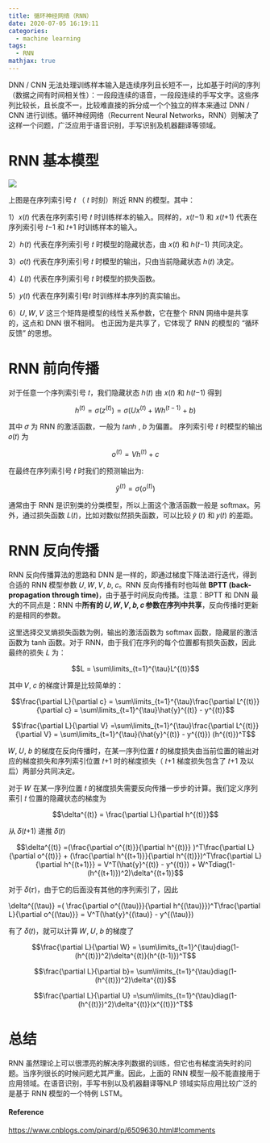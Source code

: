 ```yaml
---
title: 循环神经网络（RNN）
date: 2020-07-05 16:19:11
categories:
  - machine learning
tags:
  - RNN
mathjax: true
---
```


DNN / CNN 无法处理训练样本输入是连续序列且长短不一，比如基于时间的序列（数据之间有时间相关性）：一段段连续的语音，一段段连续的手写文字。这些序列比较长，且长度不一，比较难直接的拆分成一个个独立的样本来通过 DNN / CNN 进行训练。循环神经网络（Recurrent Neural Networks，RNN）则解决了这样一个问题，广泛应用于语音识别，手写识别及机器翻译等领域。
<!--more-->

# RNN 基本模型

![](markdown-img-paste-20200705162222486.png)

上图是在序列索引号 𝑡 （ 𝑡 时刻）附近 RNN 的模型。其中：

1）𝑥(𝑡) 代表在序列索引号 𝑡 时训练样本的输入。同样的，𝑥(𝑡−1) 和 𝑥(𝑡+1) 代表在序列索引号 𝑡−1 和 𝑡+1 时训练样本的输入。

2）ℎ(𝑡) 代表在序列索引号 𝑡 时模型的隐藏状态，由 𝑥(𝑡) 和 ℎ(𝑡−1) 共同决定。

3）𝑜(𝑡) 代表在序列索引号 𝑡 时模型的输出，只由当前隐藏状态 ℎ(𝑡) 决定。

4）𝐿(𝑡) 代表在序列索引号 𝑡 时模型的损失函数。

5）𝑦(𝑡) 代表在序列索引号𝑡 时训练样本序列的真实输出。

6）𝑈, 𝑊, 𝑉 这三个矩阵是模型的线性关系参数，它在整个 RNN 网络中是共享的，这点和 DNN 很不相同。 也正因为是共享了，它体现了 RNN 的模型的 “循环反馈” 的思想。　　

# RNN 前向传播
对于任意一个序列索引号 𝑡，我们隐藏状态 ℎ(𝑡) 由 𝑥(𝑡) 和 ℎ(𝑡−1) 得到

$$ h^{(t)} = \sigma(z^{(t)}) = \sigma(Ux^{(t)} + Wh^{(t-1)} +b ) $$

其中 𝜎 为 RNN 的激活函数，一般为 𝑡𝑎𝑛ℎ , 𝑏 为偏置。
序列索引号 𝑡 时模型的输出 𝑜(𝑡) 为

$$o^{(t)} = Vh^{(t)} +c$$

在最终在序列索引号 𝑡 时我们的预测输出为:

$$\hat{y}^{(t)} = \sigma(o^{(t)})$$

通常由于 RNN 是识别类的分类模型，所以上面这个激活函数一般是 softmax。另外，通过损失函数 𝐿(𝑡)，比如对数似然损失函数，可以比较 𝑦̂ (𝑡) 和 𝑦(𝑡) 的差距。

# RNN 反向传播
RNN 反向传播算法的思路和 DNN 是一样的，即通过梯度下降法进行迭代，得到合适的 RNN 模型参数 𝑈, 𝑊, 𝑉, 𝑏, 𝑐。RNN 反向传播有时也叫做 **BPTT (back-propagation through time)**，由于基于时间反向传播。注意：BPTT 和 DNN 最大的不同点是：RNN 中**所有的 𝑈, 𝑊, 𝑉, 𝑏, 𝑐 参数在序列中共享**，反向传播时更新的是相同的参数。

这里选择交叉熵损失函数为例，输出的激活函数为 softmax 函数，隐藏层的激活函数为 tanh 函数。对于 RNN，由于我们在序列的每个位置都有损失函数，因此最终的损失 𝐿 为：

$$L = \sum\limits_{t=1}^{\tau}L^{(t)}$$

其中 𝑉, 𝑐 的梯度计算是比较简单的：

$$\frac{\partial L}{\partial c} = \sum\limits_{t=1}^{\tau}\frac{\partial L^{(t)}}{\partial c}  = \sum\limits_{t=1}^{\tau}\hat{y}^{(t)} - y^{(t)}$$

$$\frac{\partial L}{\partial V} =\sum\limits_{t=1}^{\tau}\frac{\partial L^{(t)}}{\partial V}  = \sum\limits_{t=1}^{\tau}(\hat{y}^{(t)} - y^{(t)}) (h^{(t)})^T$$

𝑊, 𝑈, 𝑏 的梯度在反向传播时，在某一序列位置 𝑡 的梯度损失由当前位置的输出对应的梯度损失和序列索引位置 𝑡+1 时的梯度损失（ 𝑡+1 梯度损失包含了 𝑡+1 及以后）两部分共同决定。

对于 𝑊 在某一序列位置 𝑡 的梯度损失需要反向传播一步步的计算。我们定义序列索引 𝑡 位置的隐藏状态的梯度为

$$\delta^{(t)} = \frac{\partial L}{\partial h^{(t)}}$$

从 𝛿(𝑡+1) 递推 𝛿(𝑡)

$$\delta^{(t)} =(\frac{\partial o^{(t)}}{\partial h^{(t)}} )^T\frac{\partial L}{\partial o^{(t)}} + (\frac{\partial h^{(t+1)}}{\partial h^{(t)}})^T\frac{\partial L}{\partial h^{(t+1)}} = V^T(\hat{y}^{(t)} - y^{(t)}) + W^Tdiag(1-(h^{(t+1)})^2)\delta^{(t+1)}$$

对于 𝛿(𝜏)，由于它的后面没有其他的序列索引了，因此

\delta^{(\tau)} =( \frac{\partial o^{(\tau)}}{\partial h^{(\tau)}})^T\frac{\partial L}{\partial o^{(\tau)}} = V^T(\hat{y}^{(\tau)} - y^{(\tau)})

有了 𝛿(𝑡)，就可以计算 𝑊, 𝑈, 𝑏 的梯度了

$$\frac{\partial L}{\partial W} = \sum\limits_{t=1}^{\tau}diag(1-(h^{(t)})^2)\delta^{(t)}(h^{(t-1)})^T$$

$$\frac{\partial L}{\partial b}= \sum\limits_{t=1}^{\tau}diag(1-(h^{(t)})^2)\delta^{(t)}$$

$$\frac{\partial L}{\partial U} =\sum\limits_{t=1}^{\tau}diag(1-(h^{(t)})^2)\delta^{(t)}(x^{(t)})^T$$

# 总结
RNN 虽然理论上可以很漂亮的解决序列数据的训练，但它也有梯度消失时的问题。当序列很长的时候问题尤其严重。因此，上面的 RNN 模型一般不能直接用于应用领域。在语音识别，手写书别以及机器翻译等NLP 领域实际应用比较广泛的是基于 RNN 模型的一个特例 LSTM。

#### Reference
https://www.cnblogs.com/pinard/p/6509630.html#!comments

